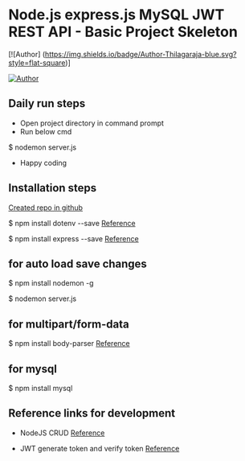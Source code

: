 # Node.js express.js MySQL JWT REST API - Basic Project Skeleton

[![Author] (https://img.shields.io/badge/Author-Thilagaraja-blue.svg?style=flat-square)]

[![Author](http://img.shields.io/badge/author-@davellanedam-blue.svg?style=flat-square)](https://twitter.com/davellanedam)

## Daily run steps
* Open project directory in command prompt
* Run below cmd

 $ nodemon server.js
* Happy coding

## Installation steps

[Created repo in github](https://github.com/thilakace/node-js-mysql-basic) 

$ npm install dotenv --save  [Reference](https://www.npmjs.com/package/dotenv)

$ npm install express --save   [Reference](https://expressjs.com/)

## for auto load save changes
$ npm install nodemon -g

$ nodemon server.js

## for multipart/form-data
$ npm install body-parser [Reference](https://www.npmjs.com/package/body-parser)

## for mysql
$ npm install mysql

## Reference links for development

* NodeJS CRUD [Reference](https://www.itsolutionstuff.com/post/node-js-crud-with-mysql-tutorial-exampleexample.html)

* JWT generate token and verify token [Reference](https://www.section.io/engineering-education/how-to-build-authentication-api-with-jwt-token-in-nodejs/)